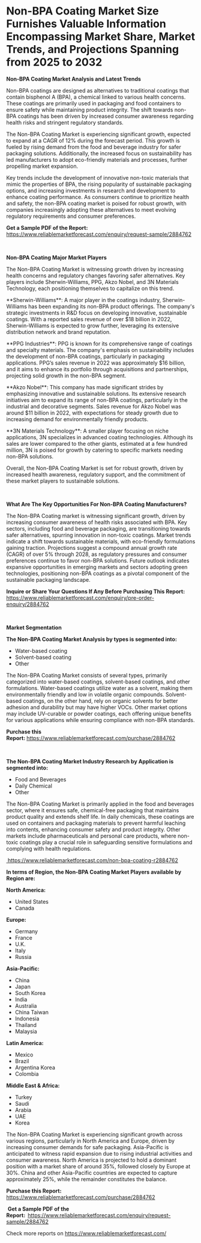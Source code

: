 <p><h1>Non-BPA Coating Market Size Furnishes Valuable Information Encompassing Market Share, Market Trends, and Projections Spanning from 2025 to 2032</h1></p><p><strong>Non-BPA Coating Market Analysis and Latest Trends</strong></p>
<p><p>Non-BPA coatings are designed as alternatives to traditional coatings that contain bisphenol A (BPA), a chemical linked to various health concerns. These coatings are primarily used in packaging and food containers to ensure safety while maintaining product integrity. The shift towards non-BPA coatings has been driven by increased consumer awareness regarding health risks and stringent regulatory standards.</p><p>The Non-BPA Coating Market is experiencing significant growth, expected to expand at a CAGR of 12% during the forecast period. This growth is fueled by rising demand from the food and beverage industry for safer packaging solutions. Additionally, the increased focus on sustainability has led manufacturers to adopt eco-friendly materials and processes, further propelling market expansion.</p><p>Key trends include the development of innovative non-toxic materials that mimic the properties of BPA, the rising popularity of sustainable packaging options, and increasing investments in research and development to enhance coating performance. As consumers continue to prioritize health and safety, the non-BPA coating market is poised for robust growth, with companies increasingly adopting these alternatives to meet evolving regulatory requirements and consumer preferences.</p></p>
<p><strong>Get a Sample PDF of the Report:&nbsp;</strong> <a href="https://www.reliablemarketforecast.com/enquiry/request-sample/2884762?utm_campaign=3139&utm_medium=2&utm_source=Github&utm_content=ia&utm_term=13032025&utm_id=non-bpa-coating">https://www.reliablemarketforecast.com/enquiry/request-sample/2884762</a></p>
<p>&nbsp;</p>
<p><strong>Non-BPA Coating Major Market Players</strong></p>
<p><p>The Non-BPA Coating Market is witnessing growth driven by increasing health concerns and regulatory changes favoring safer alternatives. Key players include Sherwin-Williams, PPG, Akzo Nobel, and 3N Materials Technology, each positioning themselves to capitalize on this trend.</p><p>**Sherwin-Williams**: A major player in the coatings industry, Sherwin-Williams has been expanding its non-BPA product offerings. The company's strategic investments in R&D focus on developing innovative, sustainable coatings. With a reported sales revenue of over $18 billion in 2022, Sherwin-Williams is expected to grow further, leveraging its extensive distribution network and brand reputation.</p><p>**PPG Industries**: PPG is known for its comprehensive range of coatings and specialty materials. The company's emphasis on sustainability includes the development of non-BPA coatings, particularly in packaging applications. PPG’s sales revenue in 2022 was approximately $16 billion, and it aims to enhance its portfolio through acquisitions and partnerships, projecting solid growth in the non-BPA segment.</p><p>**Akzo Nobel**: This company has made significant strides by emphasizing innovative and sustainable solutions. Its extensive research initiatives aim to expand its range of non-BPA coatings, particularly in the industrial and decorative segments. Sales revenue for Akzo Nobel was around $11 billion in 2022, with expectations for steady growth due to increasing demand for environmentally friendly products.</p><p>**3N Materials Technology**: A smaller player focusing on niche applications, 3N specializes in advanced coating technologies. Although its sales are lower compared to the other giants, estimated at a few hundred million, 3N is poised for growth by catering to specific markets needing non-BPA solutions.  </p><p>Overall, the Non-BPA Coating Market is set for robust growth, driven by increased health awareness, regulatory support, and the commitment of these market players to sustainable solutions.</p></p>
<p>&nbsp;</p>
<p><strong>What Are The Key Opportunities For Non-BPA Coating Manufacturers?</strong></p>
<p><p>The Non-BPA Coating market is witnessing significant growth, driven by increasing consumer awareness of health risks associated with BPA. Key sectors, including food and beverage packaging, are transitioning towards safer alternatives, spurring innovation in non-toxic coatings. Market trends indicate a shift towards sustainable materials, with eco-friendly formulations gaining traction. Projections suggest a compound annual growth rate (CAGR) of over 5% through 2028, as regulatory pressures and consumer preferences continue to favor non-BPA solutions. Future outlook indicates expansive opportunities in emerging markets and sectors adopting green technologies, positioning non-BPA coatings as a pivotal component of the sustainable packaging landscape.</p></p>
<p><strong>Inquire or Share Your Questions If Any Before Purchasing This Report:</strong> <a href="https://www.reliablemarketforecast.com/enquiry/pre-order-enquiry/2884762?utm_campaign=3139&utm_medium=2&utm_source=Github&utm_content=ia&utm_term=13032025&utm_id=non-bpa-coating">https://www.reliablemarketforecast.com/enquiry/pre-order-enquiry/2884762</a></p>
<p>&nbsp;</p>
<p><strong>Market Segmentation</strong></p>
<p><strong>The Non-BPA Coating Market Analysis by types is segmented into:</strong></p>
<p><ul><li>Water-based coating</li><li>Solvent-based coating</li><li>Other</li></ul></p>
<p><p>The Non-BPA Coating Market consists of several types, primarily categorized into water-based coatings, solvent-based coatings, and other formulations. Water-based coatings utilize water as a solvent, making them environmentally friendly and low in volatile organic compounds. Solvent-based coatings, on the other hand, rely on organic solvents for better adhesion and durability but may have higher VOCs. Other market options may include UV-curable or powder coatings, each offering unique benefits for various applications while ensuring compliance with non-BPA standards.</p></p>
<p><strong>Purchase this Report:&nbsp;</strong><a href="https://www.reliablemarketforecast.com/purchase/2884762?utm_campaign=3139&utm_medium=2&utm_source=Github&utm_content=ia&utm_term=13032025&utm_id=non-bpa-coating">https://www.reliablemarketforecast.com/purchase/2884762</a></p>
<p>&nbsp;</p>
<p><strong>The Non-BPA Coating Market Industry Research by Application is segmented into:</strong></p>
<p><ul><li>Food and Beverages</li><li>Daily Chemical</li><li>Other</li></ul></p>
<p><p>The Non-BPA Coating Market is primarily applied in the food and beverages sector, where it ensures safe, chemical-free packaging that maintains product quality and extends shelf life. In daily chemicals, these coatings are used on containers and packaging materials to prevent harmful leaching into contents, enhancing consumer safety and product integrity. Other markets include pharmaceuticals and personal care products, where non-toxic coatings play a crucial role in safeguarding sensitive formulations and complying with health regulations.</p></p>
<p><a href="https://www.reliablemarketforecast.com/non-bpa-coating-r2884762?utm_campaign=3139&utm_medium=2&utm_source=Github&utm_content=ia&utm_term=13032025&utm_id=non-bpa-coating">&nbsp;https://www.reliablemarketforecast.com/non-bpa-coating-r2884762</a></p>
<p><strong>In terms of Region, the Non-BPA Coating Market Players available by Region are:</strong></p>
<p>
    <p> <strong> North America: </strong>
        <ul>
            <li>United States</li>
            <li>Canada</li>
        </ul>
        </p> 
    <p> <strong> Europe: </strong>
        <ul>
            <li>Germany</li>
            <li>France</li>
            <li>U.K.</li>
            <li>Italy</li>
            <li>Russia</li>
        </ul>
        </p> 
    <p> <strong> Asia-Pacific: </strong>
        <ul>
            <li>China</li>
            <li>Japan</li>
            <li>South Korea</li>
            <li>India</li>
            <li>Australia</li>
            <li>China Taiwan</li>
            <li>Indonesia</li>
            <li>Thailand</li>
            <li>Malaysia</li>
        </ul>
        </p> 
    <p> <strong> Latin America: </strong>
        <ul>
            <li>Mexico</li>
            <li>Brazil</li>
            <li>Argentina Korea</li>
            <li>Colombia</li>
        </ul>
        </p> 
    <p> <strong> Middle East & Africa: </strong>
        <ul>
            <li>Turkey</li>
            <li>Saudi</li>
            <li>Arabia</li>
            <li>UAE</li>
            <li>Korea</li>
        </ul>
    </p>
    </p>
<p><p>The Non-BPA Coating Market is experiencing significant growth across various regions, particularly in North America and Europe, driven by increasing consumer demands for safe packaging. Asia-Pacific is anticipated to witness rapid expansion due to rising industrial activities and consumer awareness. North America is projected to hold a dominant position with a market share of around 35%, followed closely by Europe at 30%. China and other Asia-Pacific countries are expected to capture approximately 25%, while the remainder constitutes the balance.</p></p>
<p><strong>Purchase this Report: </strong><a href="https://www.reliablemarketforecast.com/purchase/2884762?utm_campaign=3139&utm_medium=2&utm_source=Github&utm_content=ia&utm_term=13032025&utm_id=non-bpa-coating">https://www.reliablemarketforecast.com/purchase/2884762</a></p>
<p>&nbsp;<strong>Get a Sample PDF of the Report:&nbsp;&nbsp;</strong><a href="https://www.reliablemarketforecast.com/enquiry/request-sample/2884762?utm_campaign=3139&utm_medium=2&utm_source=Github&utm_content=ia&utm_term=13032025&utm_id=non-bpa-coating">https://www.reliablemarketforecast.com/enquiry/request-sample/2884762</a></p>
<p><strong></strong></p>
<p>Check more reports on <a href="https://www.reliablemarketforecast.com/?utm_campaign=3139&utm_medium=2&utm_source=Github&utm_content=ia&utm_term=13032025&utm_id=non-bpa-coating">https://www.reliablemarketforecast.com/</a></p>